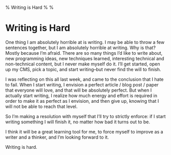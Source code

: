 % Writing is Hard
%
%

Writing is Hard
===============

One thing I am absolutely horrible at is writing. I may be able to throw
a few sentences together, but I am absolutely horrible at writing. Why
is that? Mostly because I’m afraid. There are so many things I’d like to
write about, new programming ideas, new techniques learned, interesting
technical and non-technical content, but I never make myself do it. I’ll
get started, open up my CMS, pick a topic, and start writing–but never
find the will to finish.

I was reflecting on this all last week, and came to the conclusion that
I hate to fail. When I start writing, I envision a perfect article /
blog post / paper that everyone will love, and that will be absolutely
perfect. But when I actually start writing, I realize how much energy
and effort is required in order to make it as perfect as I envision, and
then give up, knowing that I will not be able to reach that level.

So I’m making a resolution with myself that I’ll try to strictly
enforce: if I start writing something I will finish it, no matter how
bad it turns out to be.

I think it will be a great learning tool for me, to force myself to
improve as a writer and a thinker, and I’m looking forward to it.

Writing is hard.
